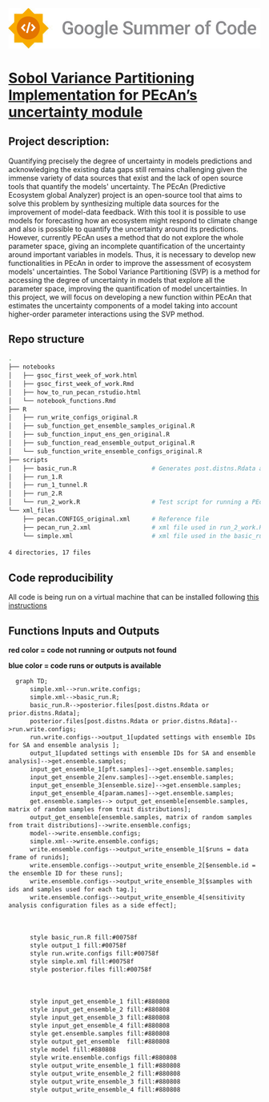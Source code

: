 
![Alt text](./gsoc_logo_2.png "Optional title ")

# [Sobol Variance Partitioning Implementation for PEcAn’s uncertainty module](https://summerofcode.withgoogle.com/programs/2022/projects/FzRn47Nh)

## Project description:

Quantifying precisely the degree of uncertainty in models predictions and acknowledging the existing data gaps still remains challenging given the immense variety of data sources that exist and the lack of open source tools that quantify the models' uncertainty. The PEcAn (Predictive Ecosystem global Analyzer) project is an open-source tool that aims to solve this problem by synthesizing multiple data sources for the improvement of model-data feedback. With this tool it is possible to use models for forecasting how an ecosystem might respond to climate change and also is possible to quantify the uncertainty around its predictions. However, currently PEcAn uses a method that do not explore the whole parameter space, giving an incomplete quantification of the uncertainty around important variables in models. Thus, it is necessary to develop new functionalities in PEcAn in order to improve the assessment of ecosystem models' uncertainties. The Sobol Variance Partitioning (SVP) is a method for accessing the degree of uncertainty in models that explore all the parameter space, improving the quantification of model uncertainties. In this project, we will focus on developing a new function within PEcAn that estimates the uncertainty components of a model taking into account higher-order parameter interactions using the SVP method.


## Repo structure

```bash
.
├── notebooks
│   ├── gsoc_first_week_of_work.html
│   ├── gsoc_first_week_of_work.Rmd
│   ├── how_to_run_pecan_rstudio.html
│   └── notebook_functions.Rmd
├── R
│   ├── run_write_configs_original.R
│   ├── sub_function_get_ensemble_samples_original.R
│   ├── sub_function_input_ens_gen_original.R
│   ├── sub_function_read_ensemble_output_original.R
│   └── sub_function_write_ensemble_configs_original.R
├── scripts
│   ├── basic_run.R                     # Generates post.distns.Rdata and prior.distns.Rdata needed in the run.write.configs function
│   ├── run_1.R
│   ├── run_1_tunnel.R
│   ├── run_2.R
│   └── run_2_work.R                    # Test script for running a PEcAn model
└── xml_files
    ├── pecan.CONFIGS_original.xml      # Reference file
    ├── pecan_run_2.xml                 # xml file used in run_2_work.R
    └── simple.xml                      # xml file used in the basic_run.R

4 directories, 17 files

```


## Code reproducibility

All code is being run on a virtual machine that can be installed following [this instructions](https://pecanproject.github.io/pecan-documentation/master/install-vm.html#install-vm)

## Functions Inputs and Outputs 

__red color = code not running or outputs not found__

__blue color = code runs or outputs is available__

```mermaid
  graph TD;
      simple.xml-->run.write.configs;
      simple.xml-->basic_run.R;
      basic_run.R-->posterior.files[post.distns.Rdata or prior.distns.Rdata];
      posterior.files[post.distns.Rdata or prior.distns.Rdata]-->run.write.configs;
      run.write.configs-->output_1[updated settings with ensemble IDs for SA and ensemble analysis ];
      output_1[updated settings with ensemble IDs for SA and ensemble analysis]-->get.ensemble.samples;
      input_get_ensemble_1[pft.samples]-->get.ensemble.samples;
      input_get_ensemble_2[env.samples]-->get.ensemble.samples;
      input_get_ensemble_3[ensemble.size]-->get.ensemble.samples;
      input_get_ensemble_4[param.names]-->get.ensemble.samples;
      get.ensemble.samples--> output_get_ensemble[ensemble.samples, matrix of random samples from trait distributions];
      output_get_ensemble[ensemble.samples, matrix of random samples from trait distributions]-->write.ensemble.configs;
      model-->write.ensemble.configs;
      simple.xml-->write.ensemble.configs;
      write.ensemble.configs-->output_write_ensemble_1[$runs = data frame of runids];
      write.ensemble.configs-->output_write_ensemble_2[$ensemble.id = the ensemble ID for these runs];
      write.ensemble.configs-->output_write_ensemble_3[$samples with ids and samples used for each tag.];
      write.ensemble.configs-->output_write_ensemble_4[sensitivity analysis configuration files as a side effect];
      
      
     
      style basic_run.R fill:#00758f
      style output_1 fill:#00758f
      style run.write.configs fill:#00758f
      style simple.xml fill:#00758f
      style posterior.files fill:#00758f
      
      
  
      style input_get_ensemble_1 fill:#880808
      style input_get_ensemble_2 fill:#880808
      style input_get_ensemble_3 fill:#880808
      style input_get_ensemble_4 fill:#880808
      style get.ensemble.samples fill:#880808
      style output_get_ensemble  fill:#880808 
      style model fill:#880808 
      style write.ensemble.configs fill:#880808
      style output_write_ensemble_1 fill:#880808
      style output_write_ensemble_2 fill:#880808
      style output_write_ensemble_3 fill:#880808
      style output_write_ensemble_4 fill:#880808
      
```





